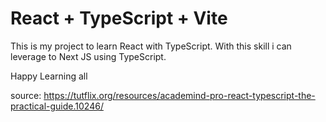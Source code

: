 # React + TypeScript + Vite

This is my project to learn React with TypeScript.
With this skill i can leverage to Next JS using TypeScript.

Happy Learning all

source: https://tutflix.org/resources/academind-pro-react-typescript-the-practical-guide.10246/
